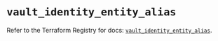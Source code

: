 # `vault_identity_entity_alias`

Refer to the Terraform Registry for docs: [`vault_identity_entity_alias`](https://registry.terraform.io/providers/hashicorp/vault/3.25.0/docs/resources/identity_entity_alias).
